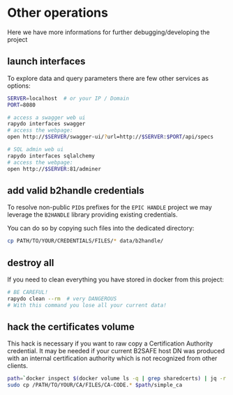 # Other operations

Here we have more informations for further debugging/developing the project

## launch interfaces

To explore data and query parameters there are few other services as options:

```bash
SERVER=localhost  # or your IP / Domain
PORT=8080

# access a swagger web ui
rapydo interfaces swagger
# access the webpage:
open http://$SERVER/swagger-ui/?url=http://$SERVER:$PORT/api/specs

# SQL admin web ui
rapydo interfaces sqlalchemy
# access the webpage:
open http://$SERVER:81/adminer
```

## add valid b2handle credentials

To resolve non-public `PID`s prefixes for the `EPIC HANDLE` project we may leverage the `B2HANDLE` library providing existing credentials.

You can do so by copying such files into the dedicated directory:

```bash
cp PATH/TO/YOUR/CREDENTIALS/FILES/* data/b2handle/
```

## destroy all

If you need to clean everything you have stored in docker from this project:

```bash
# BE CAREFUL!
rapydo clean --rm  # very DANGEROUS
# With this command you lose all your current data!
```

## hack the certificates volume

This hack is necessary if you want to raw copy a Certification Authority credential.
It may be needed if your current B2SAFE host DN was produced with an internal certification authority which is not recognized from other clients.

```bash
path=`docker inspect $(docker volume ls -q | grep sharedcerts) | jq -r ".[0].Mountpoint"`
sudo cp /PATH/TO/YOUR/CA/FILES/CA-CODE.* $path/simple_ca

```
